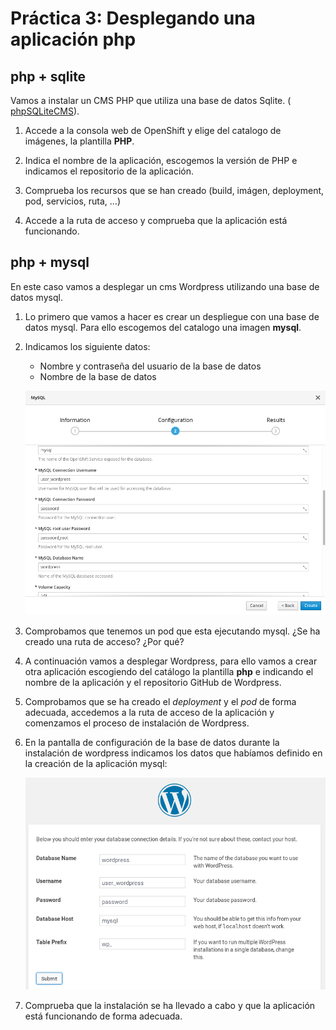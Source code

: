 # Práctica 3: Desplegando una aplicación php

## php + sqlite

Vamos a instalar un CMS PHP que utiliza una base de datos Sqlite. ( [phpSQLiteCMS](https://github.com/ilosuna/phpsqlitecms)).

1. Accede a la consola web de OpenShift y elige del catalogo de imágenes, la plantilla **PHP**.

2. Indica el nombre de la aplicación, escogemos la versión de PHP e indicamos el repositorio de la aplicación.

3. Comprueba los recursos que se han creado (build, imágen, deployment, pod, servicios, ruta, ...)

4. Accede a la ruta de acceso y comprueba que la aplicación está funcionando.

## php + mysql

En este caso vamos a desplegar un cms Wordpress utilizando una base de datos mysql.

1. Lo primero que vamos a hacer es crear un despliegue con una base de datos mysql. Para ello escogemos del catalogo una imagen **mysql**.

2. Indicamos los siguiente datos:

    * Nombre y contraseña del usuario de la base de datos
    * Nombre de la base de datos

    ![wp](img/wp1.png)

3. Comprobamos que tenemos un pod que esta ejecutando mysql. ¿Se ha creado una ruta de acceso? ¿Por qué?

4. A continuación vamos a desplegar Wordpress, para ello vamos a crear otra aplicación escogiendo del catálogo la plantilla **php** e indicando el nombre de la aplicación y el repositorio GitHub de Wordpress.

5. Comprobamos que se ha creado el *deployment* y el *pod* de forma adecuada, accedemos a la ruta de acceso de la aplicación y comenzamos el proceso de instalación de Wordpress.

6. En la pantalla de configuración de la base de datos durante la instalación de wordpress indicamos los datos que habíamos definido en la creación de la aplicación mysql:

    ![wp](img/wp2.png)

7. Comprueba que la instalación se ha llevado a cabo y que la aplicación está funcionando de forma adecuada. 
